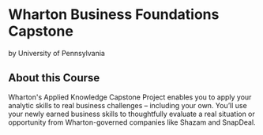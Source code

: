# Wharton Business Foundations Capstone
by University of Pennsylvania

## About this Course
Wharton's Applied Knowledge Capstone Project enables you to apply your analytic skills to real business challenges – including your own. You’ll use your newly earned business skills to thoughtfully evaluate a real situation or opportunity from Wharton-governed companies like Shazam and SnapDeal.
